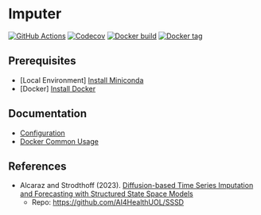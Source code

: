 # Imputer
<p align="left">
  <a href="https://github.com/SpaceTimeViz/imputer/actions"><img src="https://github.com/SpaceTimeViz/imputer/workflows/Test/badge.svg" alt="GitHub Actions"/></a>
  <a href="https://codecov.io/gh/SpaceTimeViz/imputer"><img src="https://codecov.io/gh/SpaceTimeViz/imputer/branch/main/graph/badge.svg?token=VLFBKCYB93" alt="Codecov"/></a>
  <a href="https://hub.docker.com/repository/docker/egpivo/imputer"><img src="https://img.shields.io/docker/automated/egpivo/imputer" alt="Docker build"/></a>
  <a href="https://hub.docker.com/repository/docker/egpivo/imputer"><img src="https://img.shields.io/docker/v/egpivo/imputer" alt="Docker tag"/></a>
</p>

## Prerequisites
- [Local Environment] [Install Miniconda](https://docs.anaconda.com/free/miniconda/miniconda-install/)
- [Docker] [Install Docker](https://docs.docker.com/get-docker/)

## Documentation
- [Configuration](configs/README.md)
- [Docker Common Usage](envs/docker/README.md)

## References
- Alcaraz and Strodthoff (2023). [Diffusion-based Time Series Imputation and Forecasting with Structured State Space Models](https://arxiv.org/pdf/2208.09399.pdf)
  - Repo: https://github.com/AI4HealthUOL/SSSD
